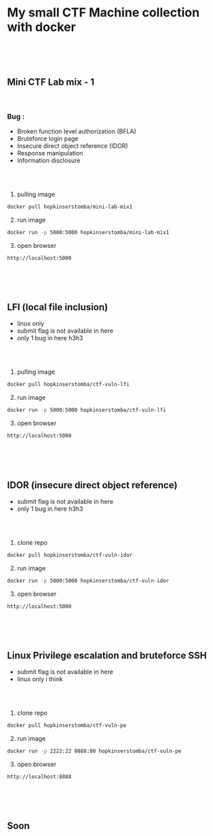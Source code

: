 # My small CTF Machine collection with docker

<br>
<br>
<br>

## Mini CTF Lab mix - 1

<br>

### Bug :

- Broken function level authorization (BFLA)
- Bruteforce login page
- Insecure direct object reference (IDOR)
- Response manipulation
- Information disclosure

<br>
<br>

1. pulling image

```bash
docker pull hopkinserstomba/mini-lab-mix1
```

2. run image

```bash
docker run -p 5000:5000 hopkinserstomba/mini-lab-mix1
```

3. open browser

```bash
http://localhost:5000
```

<br>
<br>
<br>

## LFI (local file inclusion)

- linux only
- submit flag is not available in here
- only 1 bug in here h3h3

<br>
<br>

1. pulling image

```bash
docker pull hopkinserstomba/ctf-vuln-lfi
```

2. run image

```bash
docker run -p 5000:5000 hopkinserstomba/ctf-vuln-lfi
```

3. open browser

```bash
http://localhost:5000
```

<br>
<br>
<br>

## IDOR (insecure direct object reference)

- submit flag is not available in here
- only 1 bug in here h3h3

<br>
<br>

1. clone repo

```bash
docker pull hopkinserstomba/ctf-vuln-idor
```

2. run image

```bash
docker run -p 5000:5000 hopkinserstomba/ctf-vuln-idor
```

3. open browser

```bash
http://localhost:5000
```

<br>
<br>
<br>

## Linux Privilege escalation and bruteforce SSH

- submit flag is not available in here
- linux only i think

<br>
<br>

1. clone repo

```bash
docker pull hopkinserstomba/ctf-vuln-pe
```

2. run image

```bash
docker run -p 2222:22 8888:80 hopkinserstomba/ctf-vuln-pe
```

3. open browser

```bash
http://localhost:8888
```

<br>
<br>
<br>

## Soon
